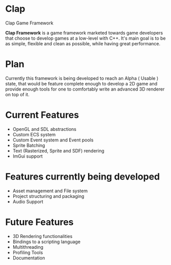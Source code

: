 # Clap
Clap Game Framework

**Clap Framework** is a game framework marketed towards game developers that choose to develop games at a low-level with C++. It's main goal is to be as simple, flexible and clean as possible, while having great performance.

# Plan

Currently this framework is being developed to reach an Alpha ( Usable ) state, that would be feature complete enough to develop a 2D game and provide enough tools for one to comfortably write an advanced 3D renderer on top of it.

# Current Features
* OpenGL and SDL abstractions
* Custom ECS system
* Custom Event system and Event pools
* Sprite Batching
* Text (Rasterized, Sprite and SDF) rendering
* ImGui support

# Features currently being developed
* Asset management and File system
* Project structuring and packaging
* Audio Support


# Future Features
* 3D Rendering functionalities
* Bindings to a scripting language
* Multithreading
* Profiling Tools
* Documentation
